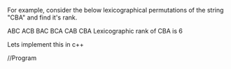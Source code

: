 
For example, consider the below lexicographical permutations of the string "CBA" and find it's rank.

ABC ACB BAC BCA CAB CBA
Lexicographic rank of CBA is 6

Lets implement this in c++

//Program